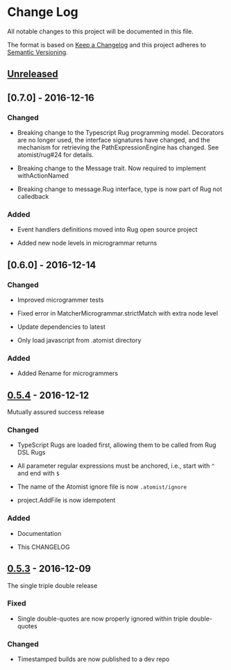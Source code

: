 # Change Log

All notable changes to this project will be documented in this file.

The format is based on [Keep a Changelog](http://keepachangelog.com/)
and this project adheres to [Semantic Versioning](http://semver.org/).

## [Unreleased]

[Unreleased]: https://github.com/atomist/rug/compare/0.7.0...HEAD

## [0.7.0] - 2016-12-16

### Changed

- Breaking change to the Typescript Rug programming model. Decorators are no longer used, the interface signatures have changed, and the mechanism for retrieving the PathExpressionEngine has changed. See atomist/rug#24 for details.

- Breaking change to the Message trait. Now required to implement withActionNamed

- Breaking change to message.Rug interface, type is now part of Rug not calledback

### Added

- Event handlers definitions moved into Rug open source project

- Added new node levels in microgrammar returns

## [0.6.0] - 2016-12-14

### Changed

- Improved microgrammer tests

- Fixed error in MatcherMicrogrammar.strictMatch with extra node level

- Update dependencies to latest

- Only load javascript from .atomist directory

### Added

- Added Rename for microgrammers

## [0.5.4] - 2016-12-12

[0.5.4]: https://github.com/atomist/rug/compare/0.5.3...0.5.4

Mutually assured success release

### Changed

-   TypeScript Rugs are loaded first, allowing them to be called from
    Rug DSL Rugs

-   All parameter regular expressions must be anchored, i.e., start
    with `^` and end with `$`

-   The name of the Atomist ignore file is now `.atomist/ignore`

-   project.AddFile is now idempotent

### Added

-   Documentation

-   This CHANGELOG

## [0.5.3] - 2016-12-09

The single triple double release

[0.5.3]: https://github.com/atomist/rug/compare/0.5.2...0.5.3

### Fixed

-   Single double-quotes are now properly ignored within triple
    double-quotes

### Changed

-   Timestamped builds are now published to a dev repo
